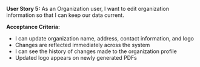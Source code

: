 **User Story 5:** As an Organization user, I want to edit organization information so that I can keep our data current. 

**Acceptance Criteria:** 

- I can update organization name, address, contact information, and logo 
- Changes are reflected immediately across the system 
- I can see the history of changes made to the organization profile 
- Updated logo appears on newly generated PDFs 
